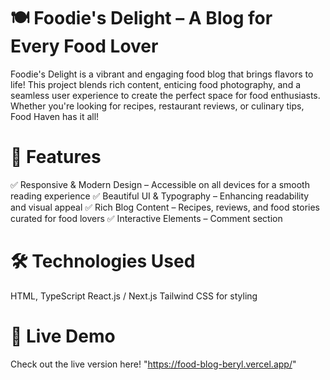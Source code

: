 

# 🍽️ Foodie's Delight – A Blog for Every Food Lover

Foodie's Delight is a vibrant and engaging food blog that brings flavors to life! This project blends rich content, enticing food photography, and a seamless user experience to create the perfect space for food enthusiasts. Whether you're looking for recipes, restaurant reviews, or culinary tips, Food Haven has it all!


# 🚀 Features

✅ Responsive & Modern Design – Accessible on all devices for a smooth reading experience
✅ Beautiful UI & Typography – Enhancing readability and visual appeal
✅ Rich Blog Content – Recipes, reviews, and food stories curated for food lovers
✅ Interactive Elements – Comment section



# 🛠️ Technologies Used

HTML, TypeScript
React.js / Next.js
Tailwind CSS for styling



# 🔗 Live Demo

Check out the live version here! "https://food-blog-beryl.vercel.app/" 
